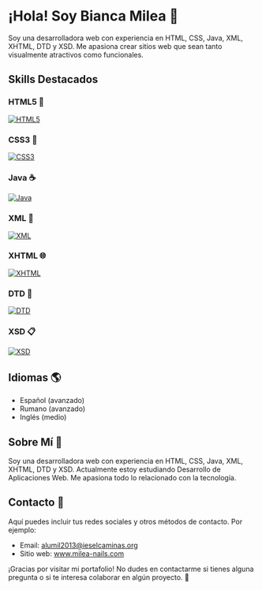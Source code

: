 # ¡Hola! Soy Bianca Milea 👋

Soy una desarrolladora web con experiencia en HTML, CSS, Java, XML, XHTML, DTD y XSD. Me apasiona crear sitios web que sean tanto visualmente atractivos como funcionales.

## Skills Destacados

### HTML5 🚀

[![HTML5](https://img.shields.io/badge/HTML5-E34F26?style=for-the-badge&logo=html5&logoColor=white)](#)

### CSS3 🌟

[![CSS3](https://img.shields.io/badge/CSS3-1572B6?style=for-the-badge&logo=css3&logoColor=white)](#)

### Java ☕

[![Java](https://img.shields.io/badge/Java-ED8B00?style=for-the-badge&logo=java&logoColor=white)](#)

### XML 📝

[![XML](https://img.shields.io/badge/XML-262626?style=for-the-badge&logo=xml&logoColor=white)](#)

### XHTML 🌐

[![XHTML](https://img.shields.io/badge/XHTML-264F86?style=for-the-badge&logo=xhtml&logoColor=white)](#)

### DTD 📄

[![DTD](https://img.shields.io/badge/DTD-3776AB?style=for-the-badge&logo=dtd&logoColor=white)](#)

### XSD 📋

[![XSD](https://img.shields.io/badge/XSD-FFA500?style=for-the-badge&logo=xsd&logoColor=white)](#)

## Idiomas 🌎

- Español (avanzado)
- Rumano (avanzado)
- Inglés (medio)

## Sobre Mí 👤

Soy una desarrolladora web con experiencia en HTML, CSS, Java, XML, XHTML, DTD y XSD. Actualmente estoy estudiando Desarrollo de Aplicaciones Web. Me apasiona todo lo relacionado con la tecnología.

## Contacto 📱

Aquí puedes incluir tus redes sociales y otros métodos de contacto. Por ejemplo:

- Email: alumil2013@ieselcaminas.org
- Sitio web: www.milea-nails.com


¡Gracias por visitar mi portafolio! No dudes en contactarme si tienes alguna pregunta o si te interesa colaborar en algún proyecto. 🤝
